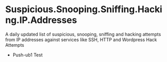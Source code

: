 # Suspicious.Snooping.Sniffing.Hacking.IP.Addresses
A daily updated list of suspicious, snooping, sniffing and hacking attempts from IP addresses against services like SSH, HTTP and Wordpress Hack Attempts
- Push-ub1 Test

